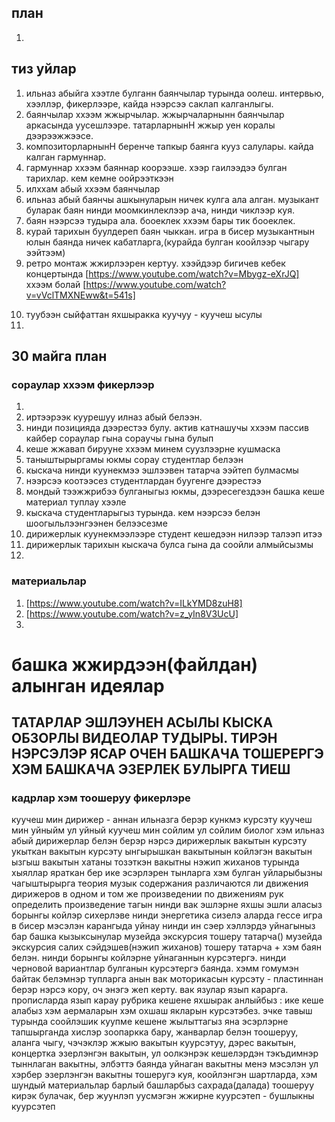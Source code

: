 ## план
1. 
## тиз уйлар
1. ильназ абыйга хээтле булганн баянчылар турында оолеш. интервью, хээллэр, фикерлээре, кайда нээрсээ саклап калганлыгы. 
2. баянчылар ххээм жжырчылар. жжырчаларнынн баянчылар аркасында уусешлээре. татарларнынН жжыр уен коралы дээрээжжээсе.
3. композиторларнынН беренче тапкыр баянга кууз салулары. кайда калган гармуннар.
4. гармуннар ххээм баяннар коорээше. хээр гаилээдээ булган тарихлар. кем кемне оойрээткээн
5. илххам абый ххээм баянчылар
6. ильназ абый баянчы ашкынуларын ничек кулга ала алган. музыкант буларак баян нинди моомкинлеклээр ача, нинди чиклээр куя.
7. баян нээрсээ тудыра ала. бооеклек ххээм бары тик бооеклек.
8. курай тарихын буулдереп баян чыккан. игра в бисер музыкантнын юлын баянда ничек кабатларга,(курайда булган коойлээр чыгару ээйтээм)
9. ретро монтаж жжирлээрен кертуу. хээйдээр бигичев кебек концертында [https://www.youtube.com/watch?v=Mbygz-eXrJQ] ххээм болай [https://www.youtube.com/watch?v=vVclTMXNEww&t=541s]
<!-- 10. переход от низкого разрешения к лучшому и в плане звука и видео приколы монтажа -->
10. туубээн сыйфаттан яхшыракка куучуу - куучеш ысулы
11. 

## 30 майга план
### сораулар ххээм фикерлээр
1. 
2. иртээрээк куурешуу илназ абый белээн.
3. нинди позицияда дээрестээ булу. актив катнашучы ххээм пассив кайбер сораулар гына сораучы гына булып
4. кеше жжавап бирууне ххээм минем суузлээрне кушмаска
5. таныштырыргамы юкмы сорау студентлар белээн
6. кыскача нинди куунекмээ эшлээвен татарча ээйтеп булмасмы
7. нээрсээ коотээсез студентлардан буугенге дээрестээ
8. мондый тээжжрибээ булганыгыз юкмы, дээресегездээн башка кеше материал туплау хээле
9. кыскача студентларыгыз турында. кем нээрсээ белэн шоогыльлээнгээнен белээсезме
10. дирижерлык куунекмээлээре студент кешедээн нилээр талээп итээ
11. дирижерлык тарихын кыскача булса гына да соойли алмыйсызмы
12. 
### материальлар
1. [https://www.youtube.com/watch?v=ILkYMD8zuH8]
2. [https://www.youtube.com/watch?v=z_yIn8V3UcU]
3. 
# башка жжирдээн(файлдан) алынган идеялар
## ТАТАРЛАР ЭШЛЭУНЕН АСЫЛЫ КЫСКА ОБЗОРЛЫ ВИДЕОЛАР ТУДЫРЫ. ТИРЭН НЭРСЭЛЭР ЯСАР ОЧЕН БАШКАЧА ТОШЕРЕРГЭ ХЭМ БАШКАЧА ЭЗЕРЛЕК БУЛЫРГА ТИЕШ
### кадрлар хэм тоошеруу фикерлэре
куучеш мин дирижер - аннан ильназга
берэр кункмэ курсэту
куучеш мин уйныйм ул уйный
куучеш мин сойлим ул сойлим
биолог хэм ильназ абый
дирижерлар белэн берэр нэрсэ
дирижерлык вакытын курсэту
укыткан вакытын курсэту
ынгырышкан вакытынын
койлэгэн вакытын
ызгыш вакытын
хатаны тозэткэн вакытны 
нэжип жиханов турында хыяллар
яраткан бер ике эсэрлэрен тынларга хэм булган уйларыбызны чагыштырырга
теория музык содержания
различаются ли движения дирижеров в одном и том же произведении
по движениям рук определить произведение
тагын нинди вак эшлэрне яхшы эшли аласыз
борынгы койлэр сихерлэве нинди энергетика сизелэ аларда гессе игра в бисер мэсэлэн
карангыда уйнау нинди ин сэер хэллэрдэ уйнагыныз бар
башка кызыксынулар
музейда экскурсия тошеру татарча()
музейда экскурсия салих сэйдэшев(нэжип жиханов) тошеру татарча + хэм баян белэн. нинди борынгы койлэрне уйнаганнын курсэтергэ. нинди черновой вариантлар булганын курсэтергэ баянда. хэмм гомумэн байтак белэмнэр тупларга
анын вак моторикасын курсэту - пластиннан берэр нэрсэ кору, оч энэгэ жеп керту. вак язулар язып карарга. прописларда язып карау
рубрика кешене яхшырак анлыйбыз : ике кеше алабыз хэм аермаларын хэм охшаш якларын курсэтэбез.
эчке тавыш турында соойлэшик
куупме кешене жылыттагыз
яна эсэрлэрне тапшырганда хислэр
зоопаркка бару, жанварлар белэн тоошеруу, аланга чыгу, чэчэклэр жжыю вакытын куурсэтуу, дэрес вакытын, концертка эзерлэнгэн вакытын, ул оолкэнрэк кешелэрдэн тэкъдимнэр тыннлаган вакытны, элбэттэ баянда уйнаган вакытны
менэ мэсэлэн ул хэрбер эзерлэнгэн вакытны тошеругэ куя, коойлэнгэн шартларда, хэм шундый материальлар барлый башларбыз
сахрада(далада) тоошеруу кирэк булачак, бер жуунлэп уусмэгэн жжирне куурсэтеп - бушлыкны куурсэтеп